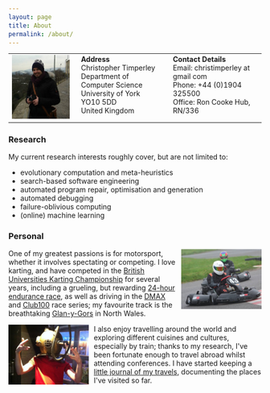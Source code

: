 ```yaml
---
layout: page
title: About
permalink: /about/
---
```


<table style='margin-bottom: 15px'>
  <tr valign="top">
    <td>
      <img src="/images/profile.jpg" style="width:200px"/>
    </td>
    <td style='padding-left: 15px'>
      <b>Address</b><br/>
      Christopher Timperley<br/>
      Department of Computer Science<br/>
      University of York<br/>
      YO10 5DD<br/>
      United Kingdom<br/>
    </td>
    <td style='padding-left: 15px'>
      <b>Contact Details</b><br/>
      Email: christimperley at gmail com<br/>
      Phone: +44 (0)1904 325500<br/>
      Office: Ron Cooke Hub, RN/336<br/>
    </td>
  </tr>
</table>

<div class="divider"></div>

### Research

My current research interests roughly cover, but are not limited to:

* evolutionary computation and meta-heuristics
* search-based software engineering
* automated program repair, optimisation and generation
* automated debugging
* failure-oblivious computing
* (online) machine learning

<div class="divider"></div>

### Personal

<img src="/images/karting.jpg" style="width: 160px; float: right; margin-left: 10px"/>

<p>One of my greatest passions is for motorsport, whether it involves spectating or competing.
I love karting, and have competed in the <a href="http://www.bukc.co.uk">British Universities Karting Championship</a>
for several years, including a grueling, but rewarding <a href="http://www.bukc.co.uk/news/24-bukc-edition">24-hour endurance race</a>,
as well as driving in the <a href="http://www.daytonamax.co.uk/">DMAX</a> and <a href="http://www.club100.co.uk/">Club100</a> race series;
my favourite track is the breathtaking <a href="http://www.gygkarting.com/">Glan-y-Gors</a> in North Wales.</p>

<img src="/images/sfx.jpg" style="width: 160px; float: left; margin-right: 10px"/>

I also enjoy travelling around the world and exploring different cuisines and cultures, especially by train;
thanks to my research, I've been fortunate enough to travel
abroad whilst attending conferences. I have started keeping a <a href="/travel/">little journal of my travels</a>, documenting the places I've visited so far.
